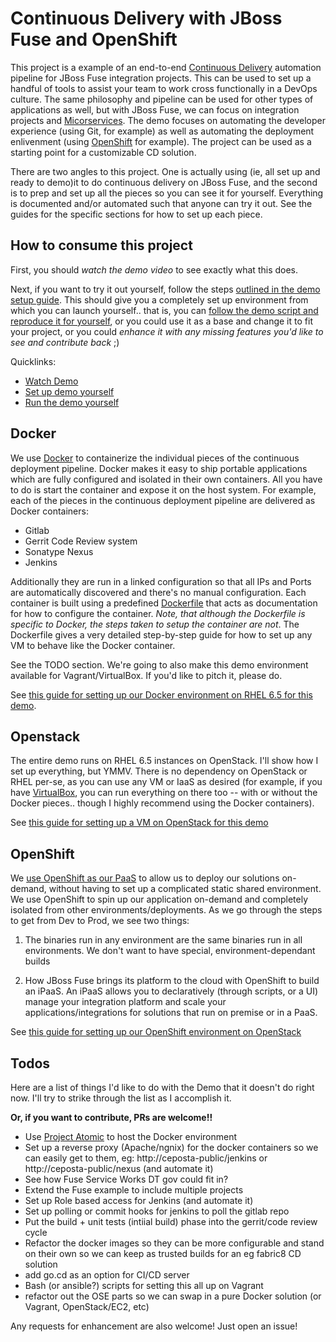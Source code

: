 # Continuous Delivery with JBoss Fuse and OpenShift
This project is a example of an end-to-end [Continuous Delivery][cd] automation pipeline for JBoss Fuse integration projects. 
This can be used to set up a handful of tools to assist your team to work cross functionally in a DevOps culture. 
The same philosophy and pipeline can be used for other types of applications as well, but with
JBoss Fuse, we can focus on integration projects and [Micorservices][microservices]. The demo focuses on automating
the developer experience (using Git, for example) as well as automating the deployment enlivenment (using
[OpenShift][openshift] for example). The project can be used as a starting point for a customizable CD solution.

There are two angles to this project. One is actually using (ie, all set up and ready to demo)it to do continuous delivery 
on JBoss Fuse, and the second is to prep and set up all the pieces so you can see it for yourself. Everything is documented 
and/or automated such that anyone can try it out. See the guides for the specific sections for how to set up each piece.

## How to consume this project
First, you should _watch the demo video_ to see exactly what this does. 

Next, if you want to try it out yourself, follow the steps [outlined in the demo setup guide](docs/setup-demo.md). This
should give you a completely set up environment from which you can launch yourself.. that is, you can  [follow the demo 
script and reproduce it for yourself](docs/demo.md), or you could use it as a base and change it to fit your project,
or you could _enhance it with any missing features you'd like to see and contribute back_ ;)

Quicklinks: 

* [Watch Demo](http://doesntexistyet.com)
* [Set up demo yourself](docs/setup-demo.md)
* [Run the demo yourself](docs/demo.md)

## Docker
We use [Docker][docker] to containerize the individual pieces of the continuous deployment pipeline. Docker makes it 
easy to ship portable applications which are fully configured and isolated in their own containers. All you have to do 
is start the container and expose it on the host system. For example, each of the pieces in the continuous deployment
pipeline are delivered as Docker containers:

* Gitlab 
* Gerrit Code Review system
* Sonatype Nexus
* Jenkins


Additionally they are run in a linked configuration so that all IPs and Ports are automatically discovered and there's
no manual configuration. Each container is built using a predefined [Dockerfile][dockerfile] that acts as documentation
for how to configure the container. _Note, that although the Dockerfile is specific to Docker, the steps taken to 
setup the container are not_. The Dockerfile gives a very detailed step-by-step guide for how to set up any VM to behave 
like the Docker container.

See the TODO section. We're going to also make this demo environment available for Vagrant/VirtualBox. If you'd like
to pitch it, please do.

See [this guide for setting up our Docker environment on RHEL 6.5 for this demo](docs/set-up-docker.md).

## Openstack
The entire demo runs on RHEL 6.5 instances on OpenStack. I'll show how I set up everything, but YMMV. There is no
dependency on OpenStack or RHEL per-se, as you can use any VM or IaaS as desired (for example, if you have 
[VirtualBox][vbox], you can run everything on there too -- with or without the Docker pieces.. though I highly
recommend using the Docker containers).

See [this guide for setting up a VM on OpenStack for this demo](docs/set-up-openstack-vm.md)



## OpenShift
We [use OpenShift as our PaaS][openshift] to allow us to deploy our solutions on-demand, without having to set up a complicated
static shared environment. We use OpenShift to spin up our application on-demand and completely isolated from other
environments/deployments. As we go through the steps to get from Dev to Prod, we see two things:

1) The binaries run in any environment are the same binaries run in all environments. We don't want to have special,
environment-dependant builds

2) How JBoss Fuse brings its platform to the cloud with OpenShift to build an iPaaS. An iPaaS allows you to 
declaratively (through scripts, or a UI) manage your integration platform and scale your applications/integrations
for solutions that run on premise or in a PaaS.

See [this guide for setting up our OpenShift environment on OpenStack](docs/set-up-openshift.md)

## Todos
Here are a list of things I'd like to do with the Demo that it doesn't do right now.
I'll try to strike through the list as I accomplish it. 

__Or, if you want to contribute, PRs are welcome!!__

* Use [Project Atomic](http://www.projectatomic.io) to host the Docker environment
* Set up a reverse proxy (Apache/ngnix) for the docker containers so we can easily get to them, eg: 
http://ceposta-public/jenkins or http://ceposta-public/nexus (and automate it)
* See how Fuse Service Works DT gov could fit in?
* Extend the Fuse example to include multiple projects
* Set up Role based access for Jenkins (and automate it)
* Set up polling or commit hooks for jenkins to poll the gitlab repo
* Put the build + unit tests (intiial build) phase into the gerrit/code review cycle
* Refactor the docker images so they can be more configurable and stand on their own so we can keep as trusted builds for an eg fabric8 CD solution
* add go.cd as an option for CI/CD server
* Bash (or ansible?) scripts for setting this all up on Vagrant
* refactor out the OSE parts so we can swap in a pure Docker solution (or Vagrant, OpenStack/EC2, etc)

Any requests for enhancement are also welcome! Just open an issue!

[docker]: https://www.docker.com
[fuse]: http://www.jboss.org/products/fuse/overview/
[microservices]: http://microservices.io
[openshift]: https://www.openshift.com
[dockerfile]: https://docs.docker.com/reference/builder/
[vbox]: https://www.virtualbox.org
[gerrit]: https://code.google.com/p/gerrit/
[gitlab]: https://about.gitlab.com
[nexus]: http://www.sonatype.org/nexus/
[cd]: http://en.wikipedia.org/wiki/Continuous_delivery
